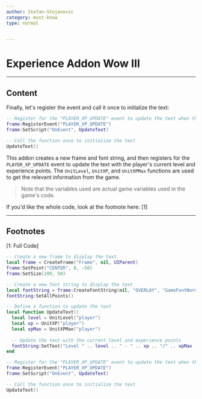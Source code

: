 ```yaml
---
author: Stefan-Stojanovic
category: must-know
type: normal


---
```


# Experience Addon Wow III
 
---
## Content

Finally, let's register the event and call it once to initialize the text:
```lua
-- Register for the "PLAYER_XP_UPDATE" event to update the text when the player's experience points change
frame:RegisterEvent("PLAYER_XP_UPDATE")
frame:SetScript("OnEvent", UpdateText)

-- Call the function once to initialize the text
UpdateText()
```
This addon creates a new frame and font string, and then registers for the `PLAYER_XP_UPDATE` event to update the text with the player's current level and experience points. The `UnitLevel`, `UnitXP`, and `UnitXPMax` functions are used to get the relevant information from the game.

> Note that the variables used are actual game variables used in the game's code.

If you'd like the whole code, look at the footnote here: [1]

---

## Footnotes

[1: Full Code]

```lua
-- Create a new frame to display the text
local frame = CreateFrame("Frame", nil, UIParent)
frame:SetPoint("CENTER", 0, -50)
frame:SetSize(200, 50)

-- Create a new font string to display the text
local fontString = frame:CreateFontString(nil, "OVERLAY", "GameFontNormal")
fontString:SetAllPoints()

-- Define a function to update the text
local function UpdateText()
  local level = UnitLevel("player")
  local xp = UnitXP("player")
  local xpMax = UnitXPMax("player")
  
  -- Update the text with the current level and experience points
  fontString:SetText("Level " .. level .. " - " .. xp .. "/" .. xpMax .. " XP")
end

-- Register for the "PLAYER_XP_UPDATE" event to update the text when the player's experience points change
frame:RegisterEvent("PLAYER_XP_UPDATE")
frame:SetScript("OnEvent", UpdateText)

-- Call the function once to initialize the text
UpdateText()
```